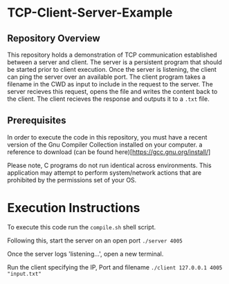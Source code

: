 # TCP-Client-Server-Example

## Repository Overview

This repository holds a demonstration of TCP communication established between a server and client. The server is a persistent program that should be started prior to client execution. Once the server is listening, the client can ping the server over an available port. The client program takes a filename in the CWD as input to include in the request to the server. The server recieves this request, opens the file and writes the content back to the client. The client recieves the response and outputs it to a `.txt` file.

## Prerequisites

In order to execute the code in this repository, you must have a recent version  of the Gnu Compiler Collection installed on your computer. a reference to download (can be found here)[https://gcc.gnu.org/install/]

Please note, C programs do not run identical across environments. This application may attempt to perform system/network actions that are prohibited by the permissions set of your OS.

# Execution Instructions

To execute this code run the `compile.sh` shell script. 

Following this, start the server on an open port `./server 4005`

Once the server logs 'listening...', open a new terminal.

Run the client specifying the IP, Port and filename `./client 127.0.0.1 4005 "input.txt"`

